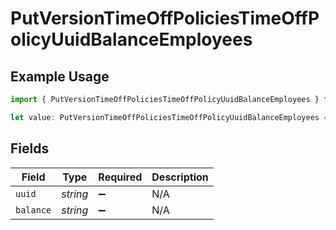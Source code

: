 # PutVersionTimeOffPoliciesTimeOffPolicyUuidBalanceEmployees

## Example Usage

```typescript
import { PutVersionTimeOffPoliciesTimeOffPolicyUuidBalanceEmployees } from "@gusto/embedded-api/models/operations";

let value: PutVersionTimeOffPoliciesTimeOffPolicyUuidBalanceEmployees = {};
```

## Fields

| Field              | Type               | Required           | Description        |
| ------------------ | ------------------ | ------------------ | ------------------ |
| `uuid`             | *string*           | :heavy_minus_sign: | N/A                |
| `balance`          | *string*           | :heavy_minus_sign: | N/A                |
